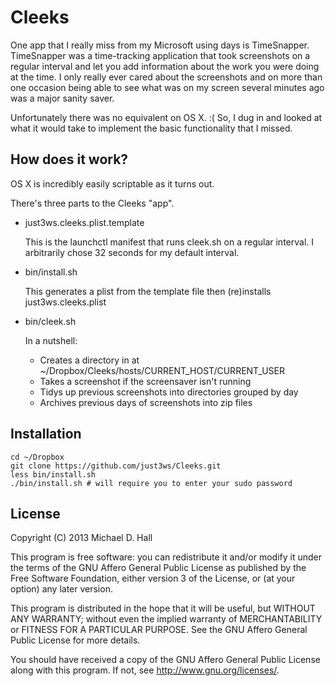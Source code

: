# Cleeks

One app that I really miss from my Microsoft using days is TimeSnapper. TimeSnapper was a time-tracking application that took screenshots on a regular interval and let you add information about the work you were doing at the time. I only really ever cared about the screenshots and on more than one occasion being able to see what was on my screen several minutes ago was a major sanity saver.

Unfortunately there was no equivalent on OS X. :( So, I dug in and looked at what it would take to implement the basic functionality that I missed.

## How does it work?

OS X is incredibly easily scriptable as it turns out.

There's three parts to the Cleeks "app".

- just3ws.cleeks.plist.template

  This is the launchctl manifest that runs cleek.sh on a regular interval. I arbitrarily chose 32 seconds for my default interval.
- bin/install.sh

  This generates a plist from the template file then (re)installs just3ws.cleeks.plist
- bin/cleek.sh

  In a nutshell:
  - Creates a directory in at ~/Dropbox/Cleeks/hosts/CURRENT_HOST/CURRENT_USER
  - Takes a screenshot if the screensaver isn't running
  - Tidys up previous screenshots into directories grouped by day
  - Archives previous days of screenshots into zip files

## Installation

    cd ~/Dropbox
    git clone https://github.com/just3ws/Cleeks.git
    less bin/install.sh
    ./bin/install.sh # will require you to enter your sudo password

## License

Copyright (C) 2013 Michael D. Hall

This program is free software: you can redistribute it and/or modify
it under the terms of the GNU Affero General Public License as
published by the Free Software Foundation, either version 3 of the
License, or (at your option) any later version.

This program is distributed in the hope that it will be useful,
but WITHOUT ANY WARRANTY; without even the implied warranty of
MERCHANTABILITY or FITNESS FOR A PARTICULAR PURPOSE.  See the
GNU Affero General Public License for more details.

You should have received a copy of the GNU Affero General Public License
along with this program.  If not, see <http://www.gnu.org/licenses/>.
